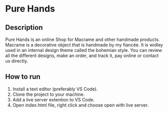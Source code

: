 # Pure Hands

## Description  
Pure Hands is an online Shop for Macrame and other handmade products. Macrame is a decorative object that is handmade by my fiancée. It is widley used in an internal design theme called the bohemian style. You can review all the different designs, make an order, and track it, pay online or contact us directly. 

## How to run

 1. Install a text editor (preferably VS Code).
 2. Clone the project to your machine.
 3. Add a live server extention to VS Code.
 4. Open index.html file, right click and choose open with live server.


      

        

   


    
